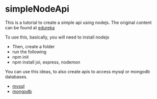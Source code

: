 # simpleNodeApi

This is a tutorial to create a simple api using nodejs.
The original content can be found at [edureka](https://www.edureka.co/blog/rest-api-with-node-js/)


To use this, basically, you will need to install nodejs
* Then, create a folder
* run the following
* npm init
* npm install joi, express, nodemon


You can use this ideas, to also create apis to access mysql or mongodb databases. 
* [mysql](https://codeforgeek.com/nodejs-mysql-tutorial/)
* [mongodb](https://auth0.com/blog/node-js-and-express-tutorial-building-and-securing-restful-apis/)

